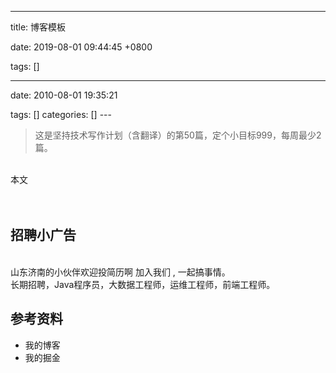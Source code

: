 
---

title: 博客模板

date: 2019-08-01 09:44:45 +0800

tags: []

---
date: 2010-08-01 19:35:21

tags: []
categories: []
---<br />

> 这是坚持技术写作计划（含翻译）的第50篇，定个小目标999，每周最少2篇。


<br />本文<br />
<br /><!-- more --><br />

<a name="fb674066"></a>
## 招聘小广告

<br />山东济南的小伙伴欢迎投简历啊 加入我们 , 一起搞事情。<br />长期招聘，Java程序员，大数据工程师，运维工程师，前端工程师。<br />

<a name="35808e79"></a>
## 参考资料


- 我的博客
- 我的掘金

